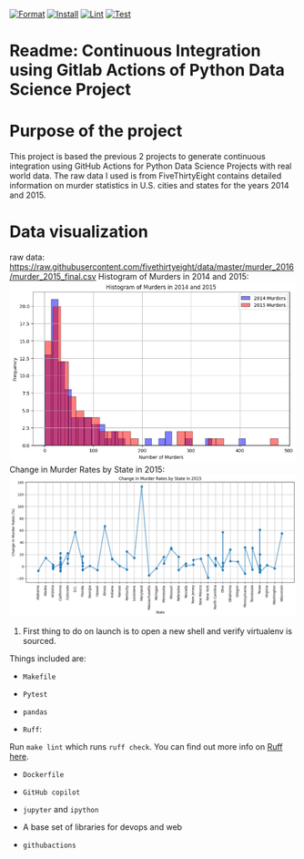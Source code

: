 [![Format](https://github.com/nogibjj/Cindy_Gao_Individual_Project_1/actions/workflows/format.yml/badge.svg)](https://github.com/nogibjj/Cindy_Gao_Individual_Project_1/actions/workflows/format.yml)
[![Install](https://github.com/nogibjj/Cindy_Gao_Individual_Project_1/actions/workflows/install.yml/badge.svg)](https://github.com/nogibjj/Cindy_Gao_Individual_Project_1/actions/workflows/install.yml)
[![Lint](https://github.com/nogibjj/Cindy_Gao_Individual_Project_1/actions/workflows/lint.yml/badge.svg)](https://github.com/nogibjj/Cindy_Gao_Individual_Project_1/actions/workflows/lint.yml)
[![Test](https://github.com/nogibjj/Cindy_Gao_Individual_Project_1/actions/workflows/test.yml/badge.svg)](https://github.com/nogibjj/Cindy_Gao_Individual_Project_1/actions/workflows/test.yml)
# Readme:  Continuous Integration using Gitlab Actions of Python Data Science Project

# Purpose of the project
This project is based the previous 2 projects to generate continuous integration using GitHub Actions for Python Data Science Projects with real world data.
The raw data I used is from FiveThirtyEight contains detailed information on murder statistics in U.S. cities and states for the years 2014 and 2015. 

# Data visualization
raw data: https://raw.githubusercontent.com/fivethirtyeight/data/master/murder_2016/murder_2015_final.csv
Histogram of Murders in 2014 and 2015:
![Histogram](Histogram_of_Murders_2014_2015.png)
Change in Murder Rates by State in 2015:
![Line Chart](Change_in_Murder_Rates_by_State_in_2015.png)




1. First thing to do on launch is to open a new shell and verify virtualenv is sourced.

Things included are:

* `Makefile`

* `Pytest`

* `pandas`

* `Ruff`:  

Run `make lint` which runs `ruff check`.  You can find out more info on [Ruff here](https://github.com/astral-sh/ruff).

* `Dockerfile`

* `GitHub copilot`

* `jupyter` and `ipython` 

* A base set of libraries for devops and web

* `githubactions`




